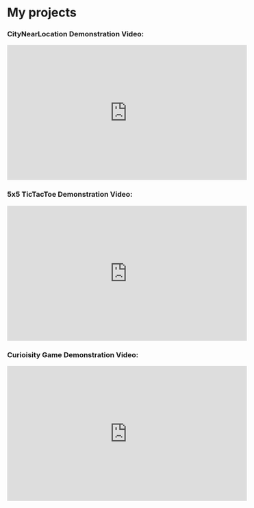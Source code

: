# My projects

### CityNearLocation Demonstration Video:
<iframe width="560" height="315" src="https://www.youtube.com/embed/r1ads52o4rU" title="YouTube video player" frameborder="0" allow="accelerometer; autoplay; clipboard-write; encrypted-media; gyroscope; picture-in-picture" allowfullscreen></iframe>

### 5x5 TicTacToe Demonstration Video:
<iframe width="560" height="315" src="https://www.youtube.com/embed/zDFaiSekId0" title="YouTube video player" frameborder="0" allow="accelerometer; autoplay; clipboard-write; encrypted-media; gyroscope; picture-in-picture" allowfullscreen></iframe>

### Curioisity Game Demonstration Video:
<iframe width="560" height="315" src="https://www.youtube.com/embed/aIjiJVCWppQ" title="YouTube video player" frameborder="0" allow="accelerometer; autoplay; clipboard-write; encrypted-media; gyroscope; picture-in-picture" allowfullscreen></iframe>